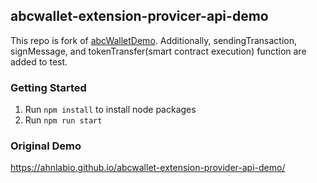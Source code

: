 ## abcwallet-extension-provicer-api-demo

This repo is fork of [abcWalletDemo](https://github.com/ahnlabio/abcwallet-extension-provider-api-demo). 
Additionally, sendingTransaction, signMessage, and tokenTransfer(smart contract execution) function are added to test.


### Getting Started  

1. Run `npm install` to install node packages
2. Run `npm run start`

### Original Demo
https://ahnlabio.github.io/abcwallet-extension-provider-api-demo/
